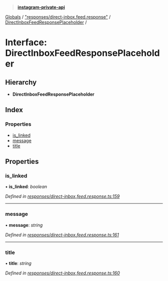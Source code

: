 > **[instagram-private-api](../README.md)**

[Globals](../README.md) / ["responses/direct-inbox.feed.response"](../modules/_responses_direct_inbox_feed_response_.md) / [DirectInboxFeedResponsePlaceholder](_responses_direct_inbox_feed_response_.directinboxfeedresponseplaceholder.md) /

# Interface: DirectInboxFeedResponsePlaceholder

## Hierarchy

* **DirectInboxFeedResponsePlaceholder**

## Index

### Properties

* [is_linked](_responses_direct_inbox_feed_response_.directinboxfeedresponseplaceholder.md#is_linked)
* [message](_responses_direct_inbox_feed_response_.directinboxfeedresponseplaceholder.md#message)
* [title](_responses_direct_inbox_feed_response_.directinboxfeedresponseplaceholder.md#title)

## Properties

###  is_linked

• **is_linked**: *boolean*

*Defined in [responses/direct-inbox.feed.response.ts:159](https://github.com/dilame/instagram-private-api/blob/01eb399/src/responses/direct-inbox.feed.response.ts#L159)*

___

###  message

• **message**: *string*

*Defined in [responses/direct-inbox.feed.response.ts:161](https://github.com/dilame/instagram-private-api/blob/01eb399/src/responses/direct-inbox.feed.response.ts#L161)*

___

###  title

• **title**: *string*

*Defined in [responses/direct-inbox.feed.response.ts:160](https://github.com/dilame/instagram-private-api/blob/01eb399/src/responses/direct-inbox.feed.response.ts#L160)*